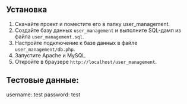 ## Установка
1. Скачайте проект и поместите его в папку user_management.
1. Создайте базу данных `user_management` и выполните SQL-дамп из файла `user_management.sql`.
2. Настройте подключение к базе данных в файле `user_management/db.php`.
3. Запустите Apache и MySQL.
4. Откройте в браузере `http://localhost/user_management`.

## Тестовые данные:
username: test
password: test
